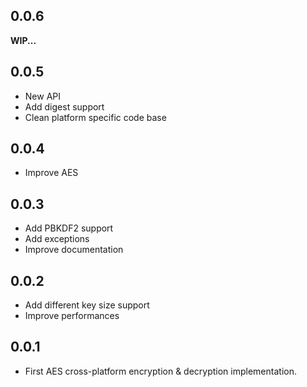 ## 0.0.6

**WIP...**

## 0.0.5

* New API
* Add digest support
* Clean platform specific code base
## 0.0.4

* Improve AES

## 0.0.3

* Add PBKDF2 support
* Add exceptions
* Improve documentation
## 0.0.2

* Add different key size support
* Improve performances
## 0.0.1

* First AES cross-platform encryption & decryption implementation.
